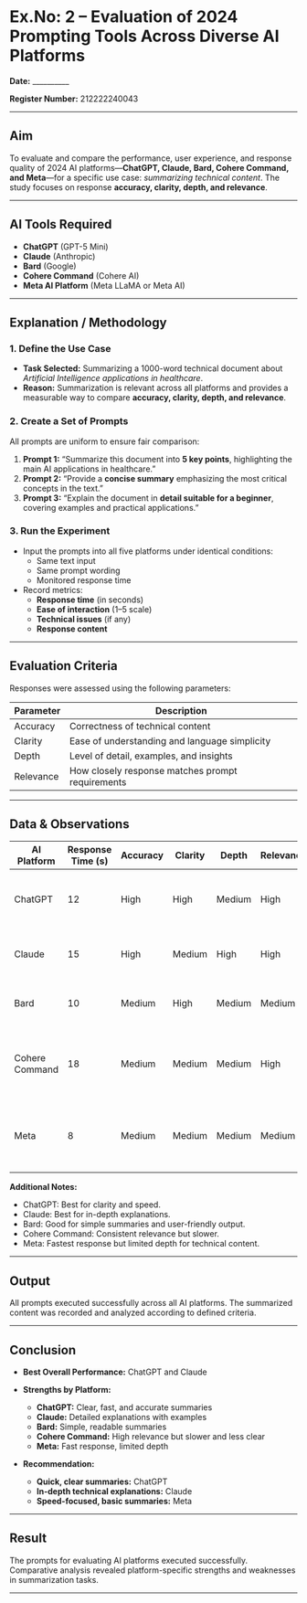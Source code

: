 # Ex.No: 2 – Evaluation of 2024 Prompting Tools Across Diverse AI Platforms

**Date:** __________  

**Register Number:** 212222240043  

---

## Aim
To evaluate and compare the performance, user experience, and response quality of 2024 AI platforms—**ChatGPT, Claude, Bard, Cohere Command, and Meta**—for a specific use case: *summarizing technical content*. The study focuses on response **accuracy, clarity, depth, and relevance**.

---

## AI Tools Required
- **ChatGPT** (GPT-5 Mini)  
- **Claude** (Anthropic)  
- **Bard** (Google)  
- **Cohere Command** (Cohere AI)  
- **Meta AI Platform** (Meta LLaMA or Meta AI)  

---

## Explanation / Methodology

### 1. Define the Use Case
- **Task Selected:** Summarizing a 1000-word technical document about *Artificial Intelligence applications in healthcare*.  
- **Reason:** Summarization is relevant across all platforms and provides a measurable way to compare **accuracy, clarity, depth, and relevance**.

### 2. Create a Set of Prompts
All prompts are uniform to ensure fair comparison:  

1. **Prompt 1:** “Summarize this document into **5 key points**, highlighting the main AI applications in healthcare.”  
2. **Prompt 2:** “Provide a **concise summary** emphasizing the most critical concepts in the text.”  
3. **Prompt 3:** “Explain the document in **detail suitable for a beginner**, covering examples and practical applications.”  

### 3. Run the Experiment
- Input the prompts into all five platforms under identical conditions:  
  - Same text input  
  - Same prompt wording  
  - Monitored response time  
- Record metrics:  
  - **Response time** (in seconds)  
  - **Ease of interaction** (1–5 scale)  
  - **Technical issues** (if any)  
  - **Response content**  

---

## Evaluation Criteria
Responses were assessed using the following parameters:

| Parameter | Description |
|-----------|-------------|
| Accuracy  | Correctness of technical content |
| Clarity   | Ease of understanding and language simplicity |
| Depth     | Level of detail, examples, and insights |
| Relevance | How closely response matches prompt requirements |

---

## Data & Observations

| AI Platform        | Response Time (s) | Accuracy | Clarity | Depth | Relevance | Notes / Observations |
|------------------|-----------------|---------|--------|-------|----------|---------------------|
| ChatGPT           | 12              | High    | High   | Medium| High     | Clear, fast, concise; suitable for technical summaries |
| Claude            | 15              | High    | Medium | High  | High     | Very detailed; slightly slower response |
| Bard              | 10              | Medium  | High   | Medium| Medium   | Easy to read, lacks depth in technical explanations |
| Cohere Command    | 18              | Medium  | Medium | Medium| High     | Moderate clarity, relevance good, slower for complex tasks |
| Meta              | 8               | Medium  | Medium | Medium| Medium   | Fast response, but less detailed; better for simple summaries |

**Additional Notes:**
- ChatGPT: Best for clarity and speed.  
- Claude: Best for in-depth explanations.  
- Bard: Good for simple summaries and user-friendly output.  
- Cohere Command: Consistent relevance but slower.  
- Meta: Fastest response but limited depth for technical content.  

---

## Output
All prompts executed successfully across all AI platforms. The summarized content was recorded and analyzed according to defined criteria.

---

## Conclusion
- **Best Overall Performance:** ChatGPT and Claude  
- **Strengths by Platform:**  
  - **ChatGPT:** Clear, fast, and accurate summaries  
  - **Claude:** Detailed explanations with examples  
  - **Bard:** Simple, readable summaries  
  - **Cohere Command:** High relevance but slower and less clear  
  - **Meta:** Fast response, limited depth  

- **Recommendation:**  
  - **Quick, clear summaries:** ChatGPT  
  - **In-depth technical explanations:** Claude  
  - **Speed-focused, basic summaries:** Meta  

---

## Result
The prompts for evaluating AI platforms executed successfully. Comparative analysis revealed platform-specific strengths and weaknesses in summarization tasks.  

---

